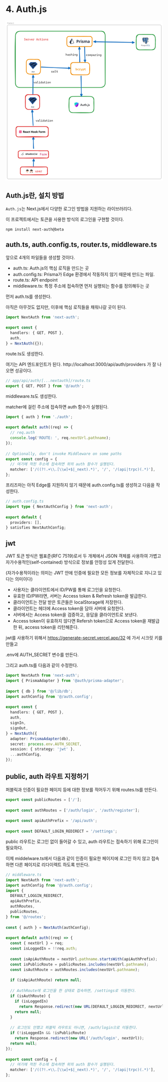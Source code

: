 # 4. Auth.js

![](/docs/img/4.auth.js.png)

## Auth.js란, 설치 방법

`Auth.js`는 Next.js에서 다양한 로그인 방법을 지원하는 라이브러리다.

이 프로젝트에서는 토큰을 사용한 방식의 로그인을 구현할 것이다.

```shell
npm install next-auth@beta
```

## auth.ts, auth.config.ts, router.ts, middleware.ts

앞으로 4개의 파일들을 생성할 것이다.

- auth.ts: Auth.js의 핵심 로직을 만드는 곳
- auth.config.ts: Prisma가 Edge 환경에서 작동하지 않기 때문에 만드는 파일.
- route.ts: API endpoint
- middleware.ts: 특정 주소에 접속하면 먼저 실행되는 함수를 정의해두는 곳

먼저 auth.ts를 생성한다.

아직은 아무것도 없지만, 이후에 핵심 로직들을 채워나갈 곳이 된다.

```ts
import NextAuth from 'next-auth';

export const {
  handlers: { GET, POST },
  auth,
} = NextAuth({});
```

route.ts도 생성한다.

여기는 API 엔드포인트가 된다. http://localhost:3000/api/auth/providers 가 잘 나오면 성공이다.

```ts
// app/api/auth/[...nextauth]/route.ts
export { GET, POST } from '@/auth';
```

middleware.ts도 생성한다.

matcher에 걸린 주소에 접속하면 auth 함수가 실행된다.

```ts
import { auth } from './auth';

export default auth((req) => {
  // req.auth
  console.log('ROUTE: ', req.nextUrl.pathname);
});

// Optionally, don't invoke Middleware on some paths
export const config = {
  // 여기에 적힌 주소에 접속하면 위의 auth 함수가 실행된다.
  matcher: ['/((?!.+\\.[\\w]+$|_next).*)', '/', '/(api|trpc)(.*)'],
};
```

프리즈마는 아직 Edge를 지원하지 않기 때문에 auth.config.ts를 생성하고 다음을 작성한다.

```ts
// auth.config.ts
import type { NextAuthConfig } from 'next-auth';

export default {
  providers: [],
} satisfies NextAuthConfig;
```

## jwt

JWT 토큰 방식은 웹표준(RFC 7519)로서 두 개체에서 JSON 객체를 사용하여 가볍고 자가수용적인(self-contained) 방식으로 정보를 안정성 있게 전달한다.

(자가수용적이라는 의미는 JWT 안에 인증에 필요한 모든 정보를 자체적으로 지니고 있다는 의미이다)

- 사용자는 클라이언트에서 ID/PW를 통해 로그인을 요청한다.
- 유효한 ID/PW라면, 서버는 Access token & Refresh token을 발급한다.
- 클라이언트는 전달 받은 토큰들은 localStorage에 저장한다.
- 클라이언트는 헤더에 Access token을 담아 서버에 요청한다.
- 서버에서는 Access token을 검증하고, 응답을 클라이언트로 보낸다.
- Access token이 유효하지 않다면 Refersh token으로 Access token을 재발급한 뒤, access token을 리턴해준다.

jwt를 사용하기 위해서 https://generate-secret.vercel.app/32 에 가서 시크릿 키를 만들고

.env에 AUTH_SECRET 변수를 만든다.

그리고 auth.ts를 다음과 같이 수정한다.

```ts
import NextAuth from 'next-auth';
import { PrismaAdapter } from '@auth/prisma-adapter';

import { db } from '@/lib/db';
import authConfig from '@/auth.config';

export const {
  handlers: { GET, POST },
  auth,
  signIn,
  signOut,
} = NextAuth({
  adapter: PrismaAdapter(db),
  secret: process.env.AUTH_SECRET,
  session: { strategy: 'jwt' },
  ...authConfig,
});
```

## public, auth 라우트 지정하기

퍼블릭과 인증이 필요한 페이지 등에 대한 정보를 적어두기 위해 routes.ts를 만든다.

```ts
export const publicRoutes = ['/'];

export const authRoutes = ['/auth/login', '/auth/register'];

export const apiAuthPrefix = '/api/auth';

export const DEFAULT_LOGIN_REDIRECT = '/settings';
```

public 라우트는 로그인 없이 들어갈 수 있고, auth 라우트는 접속하기 위해 로그인이 필요하다.

이제 middelware.ts에서 다음과 같이 인증이 필요한 페이지에 로그인 하지 않고 접속하면 다른 페이지로 리다이렉트 하도록 만든다.

```ts
// middleware.ts
import NextAuth from 'next-auth';
import authConfig from '@/auth.config';
import {
  DEFAULT_LOGGIN_REDIRECT,
  apiAuthPrefix,
  authRoutes,
  publicRoutes,
} from '@/routes';

const { auth } = NextAuth(authConfig);

export default auth((req) => {
  const { nextUrl } = req;
  const isLoggedIn = !!req.auth;

  const isApiAuthRoute = nextUrl.pathname.startsWith(apiAuthPrefix);
  const isPublicRoute = publicRoutes.includes(nextUrl.pathname);
  const isAuthRoute = authRoutes.includes(nextUrl.pathname);

  if (isApiAuthRoute) return null;

  // AuthRoute에 로그인을 한 상태로 접속하면, /settings로 이동한다.
  if (isAuthRoute) {
    if (isLoggedIn)
      return Response.redirect(new URL(DEFAULT_LOGGIN_REDIRECT, nextUrl));
    return null;
  }

  // 로그인도 안했고 퍼블릭 라우트도 아니면, /auth/login으로 이동한다.
  if (!isLoggedIn && !isPublicRoute)
    return Response.redirect(new URL('/auth/login', nextUrl));
  return null;
});

export const config = {
  // 여기에 적힌 주소에 접속하면 위의 auth 함수가 실행된다.
  matcher: ['/((?!.+\\.[\\w]+$|_next).*)', '/', '/(api|trpc)(.*)'],
};
```
